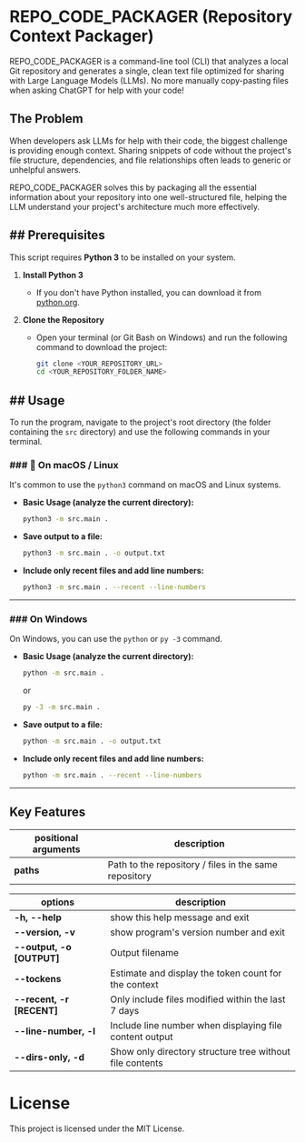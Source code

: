 # REPO_CODE_PACKAGER (Repository Context Packager)

REPO_CODE_PACKAGER is a command-line tool (CLI) that analyzes a local Git repository and generates a single, clean text file optimized for sharing with Large Language Models (LLMs). No more manually copy-pasting files when asking ChatGPT for help with your code!

## The Problem

When developers ask LLMs for help with their code, the biggest challenge is providing enough context. Sharing snippets of code without the project's file structure, dependencies, and file relationships often leads to generic or unhelpful answers.

REPO_CODE_PACKAGER solves this by packaging all the essential information about your repository into one well-structured file, helping the LLM understand your project's architecture much more effectively.

## ## Prerequisites

This script requires **Python 3** to be installed on your system.

1.  **Install Python 3**
    -   If you don't have Python installed, you can download it from [python.org](https://www.python.org/downloads/).

2.  **Clone the Repository**
    -   Open your terminal (or Git Bash on Windows) and run the following command to download the project:
        ```bash
        git clone <YOUR_REPOSITORY_URL>
        cd <YOUR_REPOSITORY_FOLDER_NAME>
        ```

## ## Usage

To run the program, navigate to the project's root directory (the folder containing the `src` directory) and use the following commands in your terminal.

### ### 🍎 On macOS / Linux

It's common to use the `python3` command on macOS and Linux systems.

-   **Basic Usage (analyze the current directory):**
    ```bash
    python3 -m src.main .
    ```

-   **Save output to a file:**
    ```bash
    python3 -m src.main . -o output.txt
    ```

-   **Include only recent files and add line numbers:**
    ```bash
    python3 -m src.main . --recent --line-numbers
    ```

---

### ### On Windows

On Windows, you can use the `python` or `py -3` command.

-   **Basic Usage (analyze the current directory):**
    ```bash
    python -m src.main .
    ```
    or
    ```bash
    py -3 -m src.main .
    ```

-   **Save output to a file:**
    ```bash
    python -m src.main . -o output.txt
    ```

-   **Include only recent files and add line numbers:**
    ```bash
    python -m src.main . --recent --line-numbers
    ```

---

## Key Features

| positional arguments | description                                           |
| -------------------- | ----------------------------------------------------- |
| **paths**            | Path to the repository / files in the same repository |

| options                   | description                                                            |
| ------------------------- | ---------------------------------------------------------------------- |
| **-h, --help**            | show this help message and exit                                        |
| **--version, -v**         | show program's version number and exit                                 |
| **--output, -o [OUTPUT]** | Output filename                                                        |
| **--tockens**             | Estimate and display the token count for the context                   |
| **--recent, -r [RECENT]** | Only include files modified within the last 7 days                     |
| **--line-number, -l**     | Include line number when displaying file content output                |
| **--dirs-only, -d**       | Show only directory structure tree without file contents               |

# License
This project is licensed under the MIT License.

